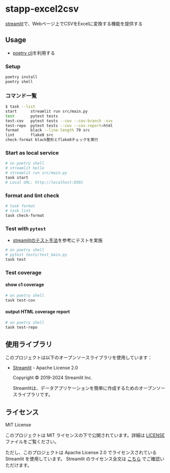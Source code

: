 # stapp-excel2csv
[streamlit](https://streamlit.io/)で、Webページ上でCSVをExcelに変換する機能を提供する

## Usage
- [poetry cli](https://cocoatomo.github.io/poetry-ja/cli/)を利用する

### Setup
```sh
poetry install
poetry shell
```

### コマンド一覧
```sh
$ task --list
start      streamlit run src/main.py
test       pytest tests
test-cov   pytest tests --cov --cov-branch -svx
test-repo  pytest tests --cov --cov-report=html
format     black --line-length 79 src
lint       flake8 src
check-format black整形とflake8チェックを実行
```

### Start as local service
```sh
# on poetry shell
# streamlit hello
# streamlit run src/main.py
task start
# Local URL: http://localhost:8501
```


### format and lint check
```sh
# task format
# task lint
task check-format
```


### Test with `pytest`
- [streamlitのテスト手法](https://docs.streamlit.io/develop/concepts/app-testing/get-started)を参考にテストを実施
```sh
# on poetry shell
# pytest tests/test_main.py
task test
```

### Test coverage

#### show c1 coverage
```sh
# on poetry shell
task test-cov
```

#### output HTML coverage report
```sh
# on poetry shell
task test-repo
```


## 使用ライブラリ

このプロジェクトは以下のオープンソースライブラリを使用しています：

- [Streamlit](https://streamlit.io/) - Apache License 2.0

  Copyright © 2019-2024 Streamlit Inc.

  Streamlitは、データアプリケーションを簡単に作成するためのオープンソースライブラリです。

## ライセンス
MIT License

このプロジェクトは MIT ライセンスの下で公開されています。詳細は [LICENSE](./LICENSE) ファイルをご覧ください。

ただし、このプロジェクトは Apache License 2.0 でライセンスされている Streamlit を使用しています。
Streamlit のライセンス全文は [こちら](https://github.com/streamlit/streamlit/blob/develop/LICENSE) でご確認いただけます。
